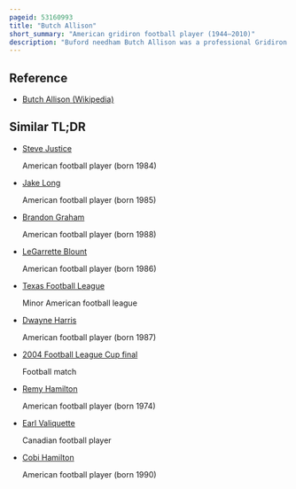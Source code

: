 ```yaml
---
pageid: 53160993
title: "Butch Allison"
short_summary: "American gridiron football player (1944–2010)"
description: "Buford needham Butch Allison was a professional Gridiron Football offensive Lineman who played for the Edmonton Eskimos of the canadian Football League and the Baltimore Colts of the national Football League. He played College Football at the University of Missouri. Allison was drafted by the Oakland Raiders in the seventh Round of the 1966 Afl Draft and by the Baltimore Colts in the second Round of the 1966 Nfl Draft with whom he played the 1966 Nfl Season. In 1967 he played for both the new Orleans Saints and Edmonton Eskimos."
---
```


## Reference

- [Butch Allison (Wikipedia)](https://en.wikipedia.org/?curid=53160993)

## Similar TL;DR

- [Steve Justice](/tldr/en/steve-justice)

  American football player (born 1984)

- [Jake Long](/tldr/en/jake-long)

  American football player (born 1985)

- [Brandon Graham](/tldr/en/brandon-graham)

  American football player (born 1988)

- [LeGarrette Blount](/tldr/en/legarrette-blount)

  American football player (born 1986)

- [Texas Football League](/tldr/en/texas-football-league)

  Minor American football league

- [Dwayne Harris](/tldr/en/dwayne-harris)

  American football player (born 1987)

- [2004 Football League Cup final](/tldr/en/2004-football-league-cup-final)

  Football match

- [Remy Hamilton](/tldr/en/remy-hamilton)

  American football player (born 1974)

- [Earl Valiquette](/tldr/en/earl-valiquette)

  Canadian football player

- [Cobi Hamilton](/tldr/en/cobi-hamilton)

  American football player (born 1990)
